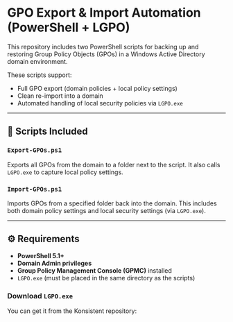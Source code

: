 # GPO Export & Import Automation (PowerShell + LGPO)

This repository includes two PowerShell scripts for backing up and restoring Group Policy Objects (GPOs) in a Windows Active Directory domain environment.

These scripts support:
- Full GPO export (domain policies + local policy settings)
- Clean re-import into a domain
- Automated handling of local security policies via `LGPO.exe`

---

## 📄 Scripts Included

### `Export-GPOs.ps1`
Exports all GPOs from the domain to a folder next to the script. It also calls `LGPO.exe` to capture local policy settings.

### `Import-GPOs.ps1`
Imports GPOs from a specified folder back into the domain. This includes both domain policy settings and local security settings (via `LGPO.exe`).

---

## ⚙ Requirements

- **PowerShell 5.1+**
- **Domain Admin privileges**
- **Group Policy Management Console (GPMC)** installed
- `LGPO.exe` (must be placed in the same directory as the scripts)

### Download `LGPO.exe`
You can get it from the Konsistent repository:
